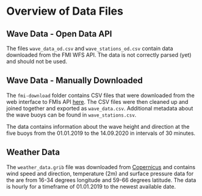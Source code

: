 # Overview of Data Files

## Wave Data - Open Data API
The files `wave_data_od.csv` and `wave_stations_od.csv` contain data downloaded from the FMI WFS API.
The data is not correctly parsed (yet) and should not be used.

## Wave Data - Manually Downloaded
The `fmi-download` folder contains CSV files that were downloaded from the web interface to FMIs API [here](https://en.ilmatieteenlaitos.fi/download-observations).
The CSV files were then cleaned up and joined together and exported as `wave_data.csv`.
Additional metadata about the wave buoys can be found in `wave_stations.csv`.

The data contains information about the wave height and direction at the five buoys from the 01.01.2019 to the 14.09.2020 in intervals of 30 minutes.

## Weather Data
The `weather_data.grib` file was downloaded from [Copernicus](https://cds.climate.copernicus.eu/cdsapp#!/dataset/reanalysis-era5-single-levels?tab=form) and contains wind speed and direction, temperature (2m) and surface pressure data for the are from 16-34 degrees longitude and 59-66 degrees latitude.
The data is hourly for a timeframe of 01.01.2019 to the newest available date.